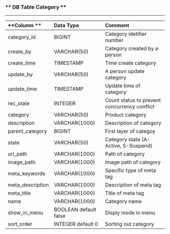 ### ** DB Table Category **

---

| **Column ** | **Data Type** | **Comment** |
| :--- | :--- | :--- |
| category\_id | BIGINT | Category idetifier number |
| create\_by | VARCHAR\(50\) | Category created by a person |
| create\_time | TIMESTAMP | Time create category |
| update\_by | VARCHAR\(50\) | A person update category |
| update\_time | TIMESTAMP | Update time of category |
| rec\_state | INTEGER | Count status to prevent concurrency conflict |
| category | VARCHAR\(50\) | Product category |
| description | VARCHAR\(1000\) | Description of category |
| parent\_category | BIGINT | First layer of categoy  |
| state | VARCHAR\(50\) | Category state \(A-Active, S-Suspend\) |
| url\_path | VARCHAR\(1000\) | Path of category  |
| image\_path | VARCHAR\(1000\) | Image path of category  |
| meta\_keywords | VARCHAR\(1000\) | Specific type of meta tag  |
| meta\_description | VARCHAR\(1000\) | Description of meta tag  |
| meta\_title | VARCHAR\(1000\) | Title of meta tag  |
| name | VARCHAR\(1000\) | Category name  |
| show\_in\_menu | BOOLEAN default false | Disply mode in menu  |
| sort\_order | INTEGER default 0 | Sorting out category  |



